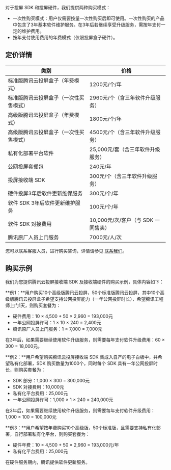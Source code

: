 
对于投屏 SDK 和投屏硬件，我们提供两种购买模式：
-  一次性购买模式：用户仅需要按量一次性购买后即可使用。一次性购买的产品中包含了3年基本软件维护服务。在3年后若继续享受升级服务，需按年支付一定的维护费用。
-  按年支付使用费用的年费模式（仅限投屏盒子硬件）。


## 定价详情

<table contenteditable="false">
    <thead>
        <tr><th>类别</th><th>价格</th></tr>
    </thead>
    <tbody>
        <tr><td>标准版腾讯云投屏盒子（年费模式）</td><td>1200元/个/年</tr>
        <tr><td>标准版腾讯云投屏盒子（一次性买售模式）</td><td>2960元/个（含三年软件升级服务）</tr>
        <tr><td>高级版腾讯云投屏盒子（年费模式）</td><td>1800元/个/年</tr>
        <tr><td>高级版腾讯云投屏盒子（一次性买售模式）</td><td>4500元/个（含三年软件升级服务）</tr>
        <tr><td>私有化部署平台软件</td><td>25,000元/套（含三年软件升级服务）</td></tr>
        <tr><td>公网投屏套餐包</td><td>240元/年</td></tr>
         <tr><td>投屏接收端 SDK</td><td>300元/个（含三年软件升级服务）</td></tr>
				<tr><td>硬件投屏3年后软件更新维保服务</td><td>300元/个/年</td></tr>
        <tr><td>软件 SDK 3年后软件更新维护服务</td><td>100元/个/年</td></tr>
         <tr><td>软件 SDK 对接费用</td><td>10,000元/次/客户（与 SDK 一同售卖）</td></tr>
        <tr><td>腾讯原厂人员上门服务</td><td>7000元/人/次</td></tr>
    </tbody>
</table>


您可以联系客服人员，进行购买咨询，详情请参见 [联系我们](https://cloud.tencent.com/about/connect)。


## 购买示例
我们为您提供腾讯云投屏接收端 SDK 及接收端硬件的购买示例，具体内容如下：

**例1：**用户购买10个高级版腾讯云投屏，50个标准版腾讯云投屏，其中10个高级版腾讯云投屏盒子希望支持公网投屏能力（一年公网投屏时长），希望腾讯工程师上门1天，则购买套餐为：

- 硬件费用：10 × 4,500 + 50 × 2,960 = 193,000元
- 一年公网投屏许可：1 × 10 × 240 = 2,400元
- 腾讯原厂人员上门服务：1 × 7,000 = 7,000元

在3年后，如果需要继续使用软件升级服务，则需要每年支付软件升级费用：60 × 300 = 18,000元。


**例2：**用户希望购买腾讯云投屏接收端 SDK 集成入自产的电子白板中，并希望私有化部署，SDK 购买数量为1000个，同时每个 SDK 具有一年公网投屏时长，则购买套餐为：

- SDK 部分：1,000 × 300 = 300,000元
- SDK 对接费用：10,000元
- 私有化平台费用：25,000元
- 一年公网投屏许可：1,000 × 1 × 240 = 240,000元

在3年后，如果需要继续使用软件升级服务，则需要每年支付软件升级费用：1,000 × 100 = 100,000元


**例3：**用户希望按年费购买10个高级版，50个标准版，且需要支持私有化部署，自行部署私有化平台，则购买套餐为：

- 硬件年费：10 × 4,500 + 50 × 2,960 = 193,000元/年
- 私有化平台费用：25,000元

在硬件服务期内，腾讯提供软件更新服务。
